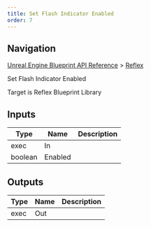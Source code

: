 ```yaml
---
title: Set Flash Indicator Enabled
order: 7
---
```

## Navigation

[Unreal Engine Blueprint API Reference](https://dev.epicgames.com/documentation/en-us/unreal-engine/BlueprintAPI) > [Reflex](https://dev.epicgames.com/documentation/en-us/unreal-engine/BlueprintAPI/Reflex)

Set Flash Indicator Enabled

Target is Reflex Blueprint Library

## Inputs

| Type | Name | Description |
| --- | --- | --- |
| exec | In |  |
| boolean | Enabled |  |

## Outputs

| Type | Name | Description |
| --- | --- | --- |
| exec | Out |  |
